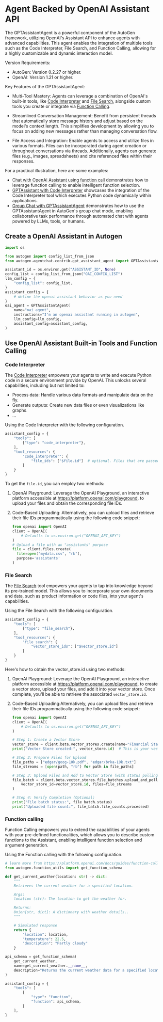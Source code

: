 # Agent Backed by OpenAI Assistant API

The GPTAssistantAgent is a powerful component of the AutoGen framework, utilizing OpenAI's Assistant API to enhance agents with advanced capabilities. This agent enables the integration of multiple tools such as the Code Interpreter, File Search, and Function Calling, allowing for a highly customizable and dynamic interaction model.

Version Requirements:

- AutoGen: Version 0.2.27 or higher.
- OpenAI: Version 1.21 or higher.

Key Features of the GPTAssistantAgent:

- Multi-Tool Mastery:  Agents can leverage a combination of OpenAI's built-in tools, like [Code Interpreter](https://platform.openai.com/docs/assistants/tools/code-interpreter) and [File Search](https://platform.openai.com/docs/assistants/tools/file-search), alongside custom tools you create or integrate via [Function Calling](https://platform.openai.com/docs/assistants/tools/function-calling).

- Streamlined Conversation Management:  Benefit from persistent threads that automatically store message history and adjust based on the model's context length. This simplifies development by allowing you to focus on adding new messages rather than managing conversation flow.

- File Access and Integration:  Enable agents to access and utilize files in various formats. Files can be incorporated during agent creation or throughout conversations via threads. Additionally, agents can generate files (e.g., images, spreadsheets) and cite referenced files within their responses.

For a practical illustration, here are some examples:

- [Chat with OpenAI Assistant using function call](/docs/notebooks/agentchat_oai_assistant_function_call) demonstrates how to leverage function calling to enable intelligent function selection.
- [GPTAssistant with Code Interpreter](/docs/notebooks/agentchat_oai_code_interpreter) showcases the integration of the  Code Interpreter tool which executes Python code dynamically within applications.
- [Group Chat with GPTAssistantAgent](/docs/notebooks/agentchat_oai_assistant_groupchat) demonstrates how to use the GPTAssistantAgent in AutoGen's group chat mode, enabling collaborative task performance through automated chat with agents powered by LLMs, tools, or humans.

## Create a OpenAI Assistant in Autogen

```python
import os

from autogen import config_list_from_json
from autogen.agentchat.contrib.gpt_assistant_agent import GPTAssistantAgent

assistant_id = os.environ.get("ASSISTANT_ID", None)
config_list = config_list_from_json("OAI_CONFIG_LIST")
llm_config = {
    "config_list": config_list,
}
assistant_config = {
    # define the openai assistant behavior as you need
}
oai_agent = GPTAssistantAgent(
    name="oai_agent",
    instructions="I'm an openai assistant running in autogen",
    llm_config=llm_config,
    assistant_config=assistant_config,
)
```

## Use OpenAI Assistant Built-in Tools and Function Calling

### Code Interpreter

The [Code Interpreter](https://platform.openai.com/docs/assistants/tools/code-interpreter) empowers your agents to write and execute Python code in a secure environment provide by OpenAI. This unlocks several capabilities, including but not limited to:

- Process data: Handle various data formats and manipulate data on the fly.
- Generate outputs: Create new data files or even visualizations like graphs.
- ...

Using the Code Interpreter with the following configuration.
```python
assistant_config = {
    "tools": [
        {"type": "code_interpreter"},
    ],
    "tool_resources": {
        "code_interpreter": {
            "file_ids": ["$file.id"]  # optional. Files that are passed at the Assistant level are accessible by all Runs with this Assistant.
        }
    }
}
```

To get the `file.id`, you can employ two methods:

1. OpenAI Playground: Leverage the OpenAI Playground, an interactive platform accessible at https://platform.openai.com/playground, to upload your files and obtain the corresponding file IDs.

2. Code-Based Uploading: Alternatively, you can upload files and retrieve their file IDs programmatically using the following code snippet:

    ```python
    from openai import OpenAI
    client = OpenAI(
        # Defaults to os.environ.get("OPENAI_API_KEY")
    )
    # Upload a file with an "assistants" purpose
    file = client.files.create(
      file=open("mydata.csv", "rb"),
      purpose='assistants'
    )
    ```

### File Search

The [File Search](https://platform.openai.com/docs/assistants/tools/file-search) tool empowers your agents to tap into knowledge beyond its pre-trained model. This allows you to incorporate your own documents and data, such as product information or code files, into your agent's capabilities.

Using the File Search with the following configuration.

```python
assistant_config = {
    "tools": [
        {"type": "file_search"},
    ],
    "tool_resources": {
        "file_search": {
            "vector_store_ids": ["$vector_store.id"]
        }
    }
}
```

Here's how to obtain the vector_store.id using two methods:

1. OpenAI Playground: Leverage the OpenAI Playground, an interactive platform accessible at https://platform.openai.com/playground, to create a vector store, upload your files, and add it into your vector store. Once complete, you'll be able to retrieve the associated `vector_store.id`.

2. Code-Based Uploading:Alternatively, you can upload files and retrieve their file IDs programmatically using the following code snippet:

    ```python
    from openai import OpenAI
    client = OpenAI(
        # Defaults to os.environ.get("OPENAI_API_KEY")
    )

    # Step 1: Create a Vector Store
    vector_store = client.beta.vector_stores.create(name="Financial Statements")
    print("Vector Store created:", vector_store.id)  # This is your vector_store.id

    # Step 2: Prepare Files for Upload
    file_paths = ["edgar/goog-10k.pdf", "edgar/brka-10k.txt"]
    file_streams = [open(path, "rb") for path in file_paths]

    # Step 3: Upload Files and Add to Vector Store (with status polling)
    file_batch = client.beta.vector_stores.file_batches.upload_and_poll(
        vector_store_id=vector_store.id, files=file_streams
    )

    # Step 4: Verify Completion (Optional)
    print("File batch status:", file_batch.status)
    print("Uploaded file count:", file_batch.file_counts.processed)
    ```

### Function calling

Function Calling empowers you to extend the capabilities of your agents with your pre-defined functionalities, which allows you to describe custom functions to the Assistant, enabling intelligent function selection and argument generation.

Using the Function calling with the following configuration.

```python
# learn more from https://platform.openai.com/docs/guides/function-calling/function-calling
from autogen.function_utils import get_function_schema

def get_current_weather(location: str) -> dict:
    """
    Retrieves the current weather for a specified location.

    Args:
    location (str): The location to get the weather for.

    Returns:
    Union[str, dict]: A dictionary with weather details..
    """

    # Simulated response
    return {
        "location": location,
        "temperature": 22.5,
        "description": "Partly cloudy"
    }

api_schema = get_function_schema(
    get_current_weather,
    name=get_current_weather.__name__,
    description="Returns the current weather data for a specified location."
)

assistant_config = {
    "tools": [
        {
            "type": "function",
            "function": api_schema,
        }
    ],
}
```
